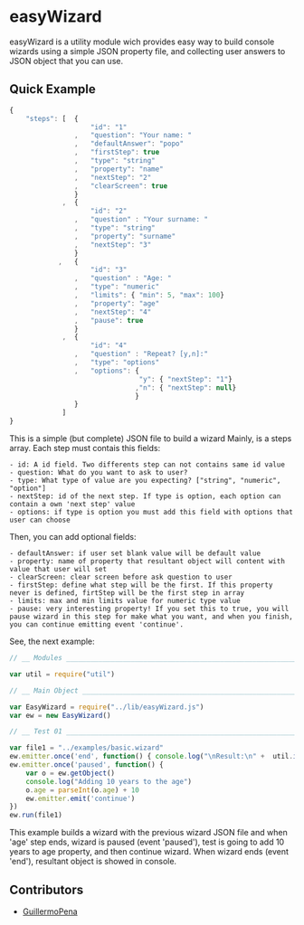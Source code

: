 # easyWizard

 easyWizard is a utility module wich provides easy way to build console wizards using a simple JSON property file, and collecting user answers to JSON object that you can use.

## Quick Example

```javascript
{
	"steps": [	{
					"id": "1"
				,	"question": "Your name: "
				,	"defaultAnswer": "popo"	
				,   "firstStep": true
				,	"type": "string"
				,	"property": "name"
				,	"nextStep": "2"
				,	"clearScreen": true
				}
			 ,  {
			 		"id": "2"
				,	"question" : "Your surname: "	
				,	"type": "string"
				,	"property": "surname"
				,	"nextStep": "3"
			 	}
			, 	{
			 		"id": "3"
				,	"question" : "Age: "	
				,	"type": "numeric"
				,	"limits": { "min": 5, "max": 100}
				,	"property": "age"
				,	"nextStep": "4"
				,	"pause": true
			 	}
			 ,	{
			 		"id": "4"
				,	"question" : "Repeat? [y,n]:"	
				,	"type": "options"
				,	"options": { 
								"y": { "nextStep": "1"}
							   ,"n": { "nextStep": null}
							   }
			 	}
			 ]
}
```

This is a simple (but complete) JSON file to build a wizard
Mainly, is a steps array. Each step must contais this fields:

	- id: A id field. Two differents step can not contains same id value
	- question: What do you want to ask to user?
	- type: What type of value are you expecting? ["string", "numeric", "option"]
	- nextStep: id of the next step. If type is option, each option can contain a own 'next step' value
	- options: if type is option you must add this field with options that user can choose

Then, you can add optional fields:

	- defaultAnswer: if user set blank value will be default value
	- property: name of property that resultant object will content with value that user will set
	- clearScreen: clear screen before ask question to user
	- firstStep: define what step will be the first. If this property never is defined, firtStep will be the first step in array
	- limits: max and min limits value for numeric type value
	- pause: very interesting property! If you set this to true, you will pause wizard in this step for make what you want, and when you finish, you can continue emitting event 'continue'.

See, the next example:

``` javascript
// __ Modules _____________________________________________________________

var util = require("util")

// __ Main Object _________________________________________________________

var EasyWizard = require("../lib/easyWizard.js")
var ew = new EasyWizard()

// __ Test 01 _____________________________________________________________

var file1 = "../examples/basic.wizard"
ew.emitter.once('end', function() { console.log("\nResult:\n" +  util.inspect(ew.getObject())) })
ew.emitter.once('paused', function() {
	var o = ew.getObject()
	console.log("Adding 10 years to the age")
	o.age = parseInt(o.age) + 10
	ew.emitter.emit('continue')
})
ew.run(file1)
```

This example builds a wizard with the previous wizard JSON file and when 'age' step ends, wizard is paused (event 'paused'), test is going to add 10 years to age property, and then continue wizard. 
When wizard ends (event 'end'), resultant object is showed in console.

## Contributors

- [GuillermoPena](http://github.com/GuillermoPena) 
